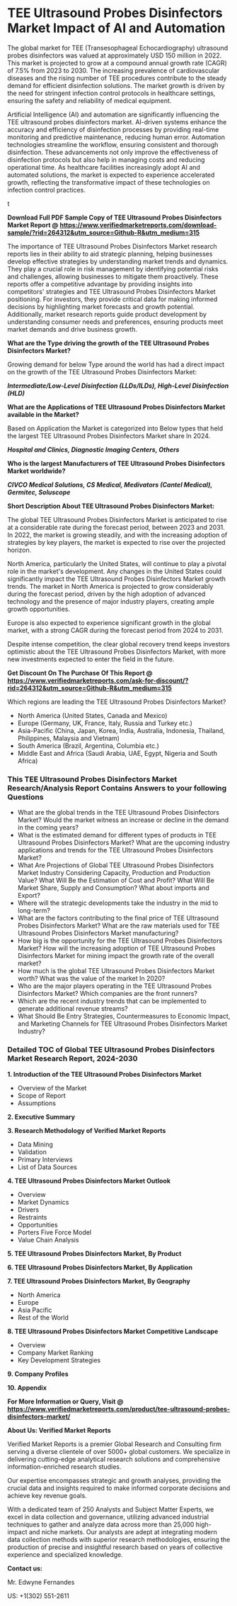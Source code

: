 <meta name="title" content="Global TEE Ultrasound Probes Disinfectors Market Impact of AI and Automation"><meta name="description" content="The global market for TEE (Transesophageal Echocardiography) ultrasound probes disinfectors was valued at approximately USD 150 million in 2022. This market is project"><meta name="title" content="TEE Ultrasound Probes Disinfectors Market Size, Share, Scope, Trends, Growth, Opportunities, Analysis, Forecast"><h1>TEE Ultrasound Probes Disinfectors Market Impact of AI and Automation</h1><p>The global market for TEE (Transesophageal Echocardiography) ultrasound probes disinfectors was valued at approximately USD 150 million in 2022. This market is projected to grow at a compound annual growth rate (CAGR) of 7.5% from 2023 to 2030. The increasing prevalence of cardiovascular diseases and the rising number of TEE procedures contribute to the steady demand for efficient disinfection solutions. The market growth is driven by the need for stringent infection control protocols in healthcare settings, ensuring the safety and reliability of medical equipment.</p><p>Artificial Intelligence (AI) and automation are significantly influencing the TEE ultrasound probes disinfectors market. AI-driven systems enhance the accuracy and efficiency of disinfection processes by providing real-time monitoring and predictive maintenance, reducing human error. Automation technologies streamline the workflow, ensuring consistent and thorough disinfection. These advancements not only improve the effectiveness of disinfection protocols but also help in managing costs and reducing operational time. As healthcare facilities increasingly adopt AI and automated solutions, the market is expected to experience accelerated growth, reflecting the transformative impact of these technologies on infection control practices.</p>t</p><p id="" class=""><strong>Download Full PDF Sample Copy of TEE Ultrasound Probes Disinfectors Market Report @ <a href="https://www.verifiedmarketreports.com/download-sample/?rid=264312&utm_source=Github-R&utm_medium=315" target="_blank">https://www.verifiedmarketreports.com/download-sample/?rid=264312&utm_source=Github-R&utm_medium=315</a></strong></p><p>The importance of&nbsp;TEE Ultrasound Probes Disinfectors Market research reports lies in their ability to aid strategic planning, helping businesses develop effective strategies by understanding market trends and dynamics. They play a crucial role in risk management by identifying potential risks and challenges, allowing businesses to mitigate them proactively. These reports offer a competitive advantage by providing insights into competitors' strategies and TEE Ultrasound Probes Disinfectors Market positioning. For investors, they provide critical data for making informed decisions by highlighting market forecasts and growth potential. Additionally, market research reports guide product development by understanding consumer needs and preferences, ensuring products meet market demands and drive business growth.</p><p><strong>What are the&nbsp;Type driving the growth of the TEE Ultrasound Probes Disinfectors Market?</strong></p><p id="" class="">Growing demand for below Type around the world has had a direct impact on the growth of the TEE Ultrasound Probes Disinfectors Market:</p><em><strong>Intermediate/Low-Level Disinfection (LLDs/ILDs), High-Level Disinfection (HLD)</strong></em></p><strong>What are the&nbsp;Applications&nbsp;of TEE Ultrasound Probes Disinfectors Market available in the Market?</strong></p><p id="" class="">Based on Application the Market is categorized into Below types that held the largest TEE Ultrasound Probes Disinfectors Market share In 2024.</p><em><strong>Hospital and Clinics, Diagnostic Imaging Centers, Others</strong></em></p><strong>Who is the largest Manufacturers of TEE Ultrasound Probes Disinfectors Market worldwide?</strong></p><p><em><strong>CIVCO Medical Solutions, CS Medical, Medivators (Cantel Medical), Germitec, Soluscope</strong></em></p><p id="" class=""><strong>Short Description About TEE Ultrasound Probes Disinfectors Market:</strong></p><p>The global TEE Ultrasound Probes Disinfectors Market is anticipated to rise at a considerable rate during the forecast period, between 2023 and 2031. In 2022, the market is growing steadily, and with the increasing adoption of strategies by key players, the market is expected to rise over the projected horizon.</p><p>North America, particularly the United States, will continue to play a pivotal role in the market's development. Any changes in the United States could significantly impact the TEE Ultrasound Probes Disinfectors Market growth trends. The market in North America is projected to grow considerably during the forecast period, driven by the high adoption of advanced technology and the presence of major industry players, creating ample growth opportunities.</p><p>Europe is also expected to experience significant growth in the global market, with a strong CAGR during the forecast period from 2024 to 2031.</p><p>Despite intense competition, the clear global recovery trend keeps investors optimistic about the TEE Ultrasound Probes Disinfectors Market, with more new investments expected to enter the field in the future.</p><p id="" class=""><strong>Get Discount On The Purchase Of This Report @ <a href="https://www.verifiedmarketreports.com/ask-for-discount/?rid=264312&utm_source=Github-R&utm_medium=315" target="_blank">https://www.verifiedmarketreports.com/ask-for-discount/?rid=264312&utm_source=Github-R&utm_medium=315</a></strong></p>Which regions are leading the TEE Ultrasound Probes Disinfectors Market?</p><ul><li>North America (United States, Canada and Mexico)</li><li>Europe (Germany, UK, France, Italy, Russia and Turkey etc.)</li><li>Asia-Pacific (China, Japan, Korea, India, Australia, Indonesia, Thailand, Philippines, Malaysia and Vietnam)</li><li>South America (Brazil, Argentina, Columbia etc.)</li><li>Middle East and Africa (Saudi Arabia, UAE, Egypt, Nigeria and South Africa)</li></ul><h3 id="" class="">This TEE Ultrasound Probes Disinfectors Market Research/Analysis Report Contains Answers to your following Questions</h3><ul><li>What are the global trends in the TEE Ultrasound Probes Disinfectors Market? Would the market witness an increase or decline in the demand in the coming years?</li><li>What is the estimated demand for different types of products in TEE Ultrasound Probes Disinfectors Market? What are the upcoming industry applications and trends for the TEE Ultrasound Probes Disinfectors Market?</li><li>What Are Projections of Global TEE Ultrasound Probes Disinfectors Market Industry Considering Capacity, Production and Production Value? What Will Be the Estimation of Cost and Profit? What Will Be Market Share, Supply and Consumption? What about imports and Export?</li><li>Where will the strategic developments take the industry in the mid to long-term?</li><li>What are the factors contributing to the final price of TEE Ultrasound Probes Disinfectors Market? What are the raw materials used for TEE Ultrasound Probes Disinfectors Market manufacturing?</li><li>How big is the opportunity for the TEE Ultrasound Probes Disinfectors Market? How will the increasing adoption of TEE Ultrasound Probes Disinfectors Market for mining impact the growth rate of the overall market?</li><li>How much is the global TEE Ultrasound Probes Disinfectors Market worth? What was the value of the market In 2020?</li><li>Who are the major players operating in the TEE Ultrasound Probes Disinfectors Market? Which companies are the front runners?</li><li>Which are the recent industry trends that can be implemented to generate additional revenue streams?</li><li>What Should Be Entry Strategies, Countermeasures to Economic Impact, and Marketing Channels for TEE Ultrasound Probes Disinfectors Market Industry?</li></ul><h3 id="" class="">Detailed TOC of Global TEE Ultrasound Probes Disinfectors Market Research Report, 2024-2030</h3><p id="" class=""><strong>1. Introduction of the TEE Ultrasound Probes Disinfectors Market</strong></p><ul><li>Overview of the Market</li><li>Scope of Report</li><li>Assumptions</li></ul><p id="" class=""><strong>2. Executive Summary</strong></p><p id="" class=""><strong>3. Research Methodology of Verified Market Reports</strong></p><ul><li>Data Mining</li><li>Validation</li><li>Primary Interviews</li><li>List of Data Sources</li></ul><p id="" class=""><strong>4. TEE Ultrasound Probes Disinfectors Market Outlook</strong></p><ul><li>Overview</li><li>Market Dynamics</li><li>Drivers</li><li>Restraints</li><li>Opportunities</li><li>Porters Five Force Model</li><li>Value Chain Analysis</li></ul><p id="" class=""><strong>5. TEE Ultrasound Probes Disinfectors Market, By Product</strong></p><p id="" class=""><strong>6. TEE Ultrasound Probes Disinfectors Market, By Application</strong></p><p id="" class=""><strong>7. TEE Ultrasound Probes Disinfectors Market, By Geography</strong></p><ul><li>North America</li><li>Europe</li><li>Asia Pacific</li><li>Rest of the World</li></ul><p id="" class=""><strong>8. TEE Ultrasound Probes Disinfectors Market Competitive Landscape</strong></p><ul><li>Overview</li><li>Company Market Ranking</li><li>Key Development Strategies</li></ul><p id="" class=""><strong>9. Company Profiles</strong></p><p id="" class=""><strong>10. Appendix</strong></p><p id="" class=""><strong>For More Information or Query, Visit @ <a href="https://www.verifiedmarketreports.com/product/tee-ultrasound-probes-disinfectors-market/" target="_blank">https://www.verifiedmarketreports.com/product/tee-ultrasound-probes-disinfectors-market/</a></strong></p><p id="" class=""><strong>About Us: Verified Market Reports</strong></p><p id="" class="">Verified Market Reports is a premier Global Research and Consulting firm serving a diverse clientele of over 5000+ global customers. We specialize in delivering cutting-edge analytical research solutions and comprehensive information-enriched research studies.</p><p id="" class="">Our expertise encompasses strategic and growth analyses, providing the crucial data and insights required to make informed corporate decisions and achieve key revenue goals.</p><p id="" class="">With a dedicated team of 250 Analysts and Subject Matter Experts, we excel in data collection and governance, utilizing advanced industrial techniques to gather and analyze data across more than 25,000 high-impact and niche markets. Our analysts are adept at integrating modern data collection methods with superior research methodologies, ensuring the production of precise and insightful research based on years of collective experience and specialized knowledge.</p><p id="" class=""><strong>Contact us:</strong></p><p id="" class="">Mr. Edwyne Fernandes</p><p id="" class="">US: +1(302) 551-2611</p>